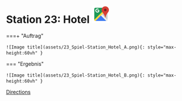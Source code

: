 
# Station 23: Hotel <a href="https://www.google.com/maps/dir/?api=1&travelmode=walking&destination=47.7984053,13.0198904"><img src="assets/google-maps.svg" width="48" height="48"></a>


===+ "Auftrag"

    ![Image title](assets/23_Spiel-Station_Hotel_A.png){: style="max-height:60vh" }


=== "Ergebnis"

    ![Image title](assets/23_Spiel-Station_Hotel_B.png){: style="max-height:60vh" }


[Directions](https://www.google.com/maps/dir/?api=1&travelmode=walking&destination=47.7984053,13.0198904)